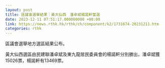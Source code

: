 ```yaml
---
layout: post
title: 區議會選舉結果｜黃大仙西　潘卓斌楊諾軒當選
date: 2023-12-11 07:51:17.000000000 +08:00
link: https://news.rthk.hk/rthk/ch/component/k2/1731674-20231211.htm
categories: rthk
---
```


區議會選舉地方選區結果公布。

黃大仙西選區由民建聯潘卓斌及東九龍居民委員會的楊諾軒分別勝出，潘卓斌獲15026票，楊諾軒有13469票。

